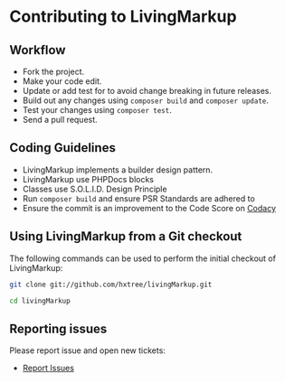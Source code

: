 # Contributing to LivingMarkup

## Workflow

*  Fork the project.
*  Make your code edit.
*  Update or add test for to avoid change breaking in future releases.
*  Build out any changes using `composer build` and `composer update`. 
*  Test your changes using `composer test`.
*  Send a pull request.

## Coding Guidelines

*  LivingMarkup implements a builder design pattern.
*  LivingMarkup use PHPDocs blocks
*  Classes use S.O.L.I.D. Design Principle
*  Run `composer build` and ensure PSR Standards are adhered to
*  Ensure the commit is an improvement to the Code Score on [Codacy](https://app.codacy.com/manual/hxtree/LivingMarkup)

## Using LivingMarkup from a Git checkout

The following commands can be used to perform the initial checkout of LivingMarkup:

```bash
git clone git://github.com/hxtree/livingMarkup.git

cd livingMarkup
```

## Reporting issues

Please report issue and open new tickets:

*  [Report Issues](https://github.com/hxtree/livingMarkup/issues)